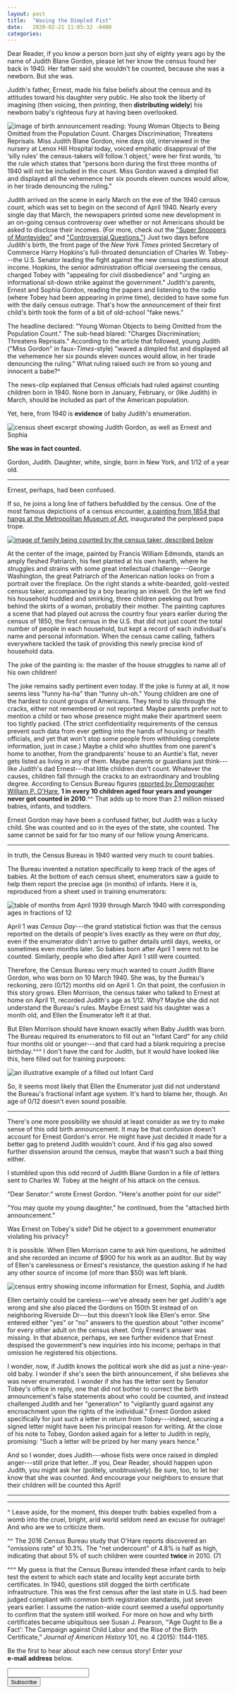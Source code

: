 ```yaml
---
layout: post
title:  "Waving the Dimpled Fist"
date:   2020-02-21 11:05:32 -0400
categories:
---
```



Dear Reader, if you know a person born just shy of eighty years ago by the name of Judith Blane Gordon, please let her know the census found her back in 1940. Her father said she wouldn't be counted, because she was a newborn. But she was.

Judith's father, Ernest, made his false beliefs about the census and its attitudes toward his daughter very public. He also took the liberty of imagining (then voicing, then *printing*, then **distributing widely**) his newborn baby's righteous fury at having been overlooked.

![image of birth announcement reading: Young Woman Objects to Being Omitted from the Population Count. Charges Discrimination; Threatens Reprisals. Miss Judith Blane Gordon, nine days old, interviewed in the nursery at Lenox Hill Hospital today, voiced emphatic disapproval of the ‘silly rules’ the census-takers will follow.‘I object,’ were her first words, ‘to the rule which states that “persons born during the first three months of 1940 will not be included in the count. Miss Gordon waved a dimpled fist and displayed all the vehemence her six pounds eleven ounces would allow, in her tirade denouncing the ruling.”](/images/Judith_Blane_Gordon_multi.jpg)

Judith arrived on the scene in early March on the eve of the 1940 census count, which was set to begin on the second of April 1940. Nearly every single day that March, the newspapers printed some new development in an on-going census controversy over whether or not Americans should be asked to disclose their incomes. (For more, check out the ["Super Snoopers of Montevideo"](https://censusstories.us/2018/07/19/super-snoopers.html) and ["Controversial Questions."](https://censusstories.us/2018/07/31/question-controversies.html)) Just two days before Judith's birth, the front page of the *New York Times* printed Secretary of Commerce Harry Hopkins's full-throated denunciation of Charles W. Tobey---the U.S. Senator leading the fight against the new census questions about income. Hopkins, the senior administration official overseeing the census, charged Tobey with "appealing for civil disobedience" and "urging an informational sit-down strike against the government." Judith's parents, Ernest and Sophia Gordon, reading the papers and listening to the radio (where Tobey had been appearing in prime time), decided to have some fun with the daily census outrage. That's how the announcement of their first child's birth took the form of a bit of old-school "fake news."

<!---
"Hopkins Says Law Permits Pay Query," *New York Times* 17 March 1940.
--->

The headline declared: "Young Woman Objects to being Omitted from the Population Count." The sub-head blared: "Charges Discrimination; Threatens Reprisals." According to the article that followed, young Judith ("Miss Gordon" in faux-*Times*-style) "waved a dimpled fist and displayed all the vehemence her six pounds eleven ounces would allow, in her tirade denouncing the ruling." What ruling raised such ire from so young and innocent a babe?^

The news-clip explained that Census officials had ruled against counting children born in 1940. None born in January, February, or (like Judith) in March, should be included as part of the American population.

Yet, here, from 1940 is **evidence** of baby Judith's enumeration.

![census sheet excerpt showing Judith Gordon, as well as Ernest and Sophia](/images/1940_Ernest_Sophia_Judith_names_highlight.jpg)

**She was in fact counted.**

Gordon, Judith. Daughter, white, single, born in New York, and 1/12 of a year old.

---
<p></p>

Ernest, perhaps, had been confused.

If so, he joins a long line of fathers befuddled by the census. One of the most famous depictions of a census encounter, [a painting from 1854 that hangs at the Metropolitan Museum of Art](https://www.metmuseum.org/art/collection/search/10423), inaugurated the perplexed papa trope.

[![image of family being counted by the census taker, described below](/images/taking_census_MET.jpg)](https://www.metmuseum.org/art/collection/search/10423)

At the center of the image, painted by Francis William Edmonds, stands an amply fleshed Patriarch, his feet planted at his own hearth, where he struggles and strains with some great intellectual challenge---George Washington, the great Patriarch of the American nation looks on from a portrait over the fireplace. On the right stands a white-bearded, gold-vested census taker, accompanied by a boy bearing an inkwell. On the left we find his household huddled and smirking, three children peeking out from behind the skirts of a woman, probably their mother. The painting captures a scene that had played out across the country four years earlier during the census of 1850, the first census in the U.S. that did not just count the total number of people in each household, but kept a record of each individual's name and personal information. When the census came calling, fathers everywhere tackled the task of providing this newly precise kind of household data.

The joke of the painting is: the master of the house struggles to name all of his own children!

The joke remains sadly pertinent even today. If the joke is funny at all, it now seems less "funny ha-ha" than "funny uh-oh." Young children are one of the hardest to count groups of Americans. They tend to slip through the cracks, either not remembered or not reported. Maybe parents prefer not to mention a child or two whose presence might make their apartment seem too tightly packed. (The strict confidentiality requirements of the census prevent such data from ever getting into the hands of housing or health officials, and yet that won't stop some people from withholding complete information, just in case.) Maybe a child who shuttles from one parent's home to another, from the grandparents' house to an Auntie's flat, never gets listed as living in any of them. Maybe parents or guardians just think---like Judith's dad Ernest---that little  children don't count. Whatever the causes, children fall through the cracks to an extraordinary and troubling degree. According to Census Bureau figures [reported by Demographer William P. O'Hare](https://thecensusproject.org/2019/08/19/understanding-omissions-in-the-decennial-census/), **1 in every 10 children aged four years and younger never got counted in 2010**.^^ That adds up to more than 2.1 million missed babies, infants, and toddlers.

Ernest Gordon may have been a confused father, but Judith was a lucky child. She was counted and so in the eyes of the state, she counted. The same cannot be said for far too many of our fellow young Americans.

---
<p></p>

In truth, the Census Bureau in 1940 wanted very much to count babies.

The Bureau invented a notation specifically to keep track of the ages of babies. At the bottom of each census sheet, enumerators saw a guide to help them report the precise age (in months) of infants. Here it is, reproduced from a sheet used in training enumerators:

![table of months from April 1939 through March 1940 with corresponding ages in fractions of 12](/images/infant_ages_fractions_bw_highlight.jpg)

April 1 was *Census Day*---the grand statistical fiction was that the census reported on the details of people's lives exactly as they were *on that day*, even if the enumerator didn't arrive to gather details until days, weeks, or sometimes even months later. So babies born after April 1 were not to be counted. Similarly, people who died after April 1 still were counted.

Therefore, the Census Bureau very much wanted to count Judith Blane Gordon, who was born on 10 March 1940. She was, by the Bureau's reckoning, zero (0/12) months old on April 1. On that point, the confusion in this story grows. Ellen Morrison, the census taker who talked to Ernest at home on April 11, recorded Judith's age as 1/12. Why? Maybe she did not understand the Bureau's rules. Maybe Ernest said his daughter was a month old, and Ellen the Enumerator left it at that.

But Ellen Morrison should have known exactly when Baby Judith was born. The Bureau required its enumerators to fill out an "Infant Card" for any child four months old or younger---and that card had a blank requiring a precise birthday.^^^ I don't have the card for Judith, but it would have looked like this, here filled out for training purposes:

![an illustrative example of a filled out Infant Card](/images/infant_card_example_bw.jpg)

So, it seems most likely that Ellen the Enumerator just did not understand the Bureau's fractional infant age system. It's hard to blame her, though. An age of 0/12 doesn't even sound possible.

---
<p></p>

There's one more possibility we should at least consider as we try to make sense of this odd birth announcement. It may be that confusion doesn't account for Ernest Gordon's error. He might have just decided it made for a better gag to pretend Judith wouldn't count. And if his gag also sowed further dissension around the census, maybe that wasn't such a bad thing either.

I stumbled upon this odd record of Judith Blane Gordon in a file of letters sent to Charles W. Tobey at the height of his attack on the census.

"Dear Senator:" wrote Ernest Gordon. "Here's another point for our side!"

"You may quote my young daughter," he continued, from the "attached birth announcement."

Was Ernest on Tobey's side? Did he object to a government enumerator violating his privacy?

It is possible. When Ellen Morrison came to ask him questions, he admitted and she recorded an income of $900 for his work as an auditor. But by way of Ellen's carelessness or Ernest's resistance, the question asking if he had any other source of income (of more than $50) was left blank.  

![census entry showing income information for Ernest, Sophia, and Judith](/images/1940_Ernest_Sophia_Judith_income_highlight.jpg)

Ellen certainly could be careless---we've already seen her get Judith's age wrong and she also placed the Gordons on 150th St instead of on neighboring Riverside Dr---but this doesn't look like Ellen's error. She entered either "yes" or "no" answers to the question about "other income" for every other adult on the census sheet. Only Ernest's answer was missing. In that absence, perhaps, we see further evidence that Ernest despised the government's new inquiries into his income; perhaps in that omission he registered his objections.

I wonder, now, if Judith knows the political work she did as just a nine-year-old baby. I wonder if she's seen the birth announcement, if she believes she was never enumerated. I wonder if she has the letter sent by Senator Tobey's office in reply, one that did not bother to correct the birth announcement's false statements about who could be counted, and instead challenged Judith and her "generation" to "vigilantly guard against any encroachment upon the rights of the individual." Ernest Gordon asked specifically for just such a letter in return from Tobey---indeed, securing a signed letter might have been his principal reason for writing. At the close of his note to Tobey, Gordon asked again for a letter to Judith in reply, promising: "Such a letter will be prized by her many years hence."

<!---
Charles W. Tobey to Miss Judith Blane Gordon, 28 March 1940  Folder 13, Box 108, Charles W. Tobey Papers, Rauner Special Collections Library, Dartmouth College, Hanover, NH.
Folder titled “Census Special, 1940”

--->

And so I wonder, does Judith---whose fists were once raised in dimpled anger---still prize that letter...If you, Dear Reader, should happen upon Judith, you might ask her (politely, unobtrusively). Be sure, too, to let her know that she was counted. And encourage your neighbors to ensure that their children will be counted this April!



----
----
<p></p>

<!---
enumerator instructions:
"persons who died after 12:01a.m. should be enumerated; and infants born after 12:01 a.m. on April 1, 1940, should not be enumerated." (para. 301, page 14)

paragraph 459 and 460 have to do with infants, under section heading of "Ages of Infants" and "Infant Card"
"The entry in col. 11 for children less than a year old should indicate age in completed months, expressed as twelfths of a year. Ask the following question in each household: 'Are there any children in this household who were born on or after April 1, 1939?' For each child born after April 1, 1939, ascertain the actual birth date and determine the proper entry for col. 11 by referring to the table showing ages by birth dates at the foot of the schedule. Thus the age of a child born on May 2, 1939, should be entered as 10/12. Not that a child born after 12:01 a.m., April 1, 1940, is not to be enumerated." (para. 459, page 44)
"You must fill out an Infant Card (Form P-4), *in addition* to the line of entries on the Population schedule, for each child born during the 4 months from 12:01 a.m., December 1, 1939 to 12:01 a.m., April 1, 1940. That is, fill out an Infant Card for each child for whom the entry in col. 11 is 0/12, 1/12, 2/12, or 3/12."
--->

<!---
infant ages from the "Form P-2 Illustrative Example of Completed Population Schedule” Entry 238, “Scrapbooks Relating to the Censuses of Population 1920-40,” Volume 4
--->

<!---
State Senator Mark Pody's [proposed legislation](https://www.wilsonpost.com/news/pody-wants-to-include-unborn-children-in-census/article_6c5bef04-5323-11ea-9f11-5744c6276eb7.html?utm_medium=social&utm_source=twitter&utm_campaign=user-share) that would make unborn children fair game in counts conducted by local governments in Tennessee, apart from the Federal census. The purpose of the legislation is to give fast-growing communities in the state a means to seek more state funding than would otherwise be granted based purely on the federal count.
--->

^ Leave aside, for the moment, this deeper truth: babies expelled from a womb into the cruel, bright, arid world seldom need an excuse for outrage! And who are we to criticize them.

^^ The 2016 Census Bureau study that O'Hare reports discovered an "omissions rate" of 10.3%. The "net undercount" of 4.8% is half as high, indicating that about 5% of such children were counted **twice** in 2010. (7)

^^^ My guess is that the Census Bureau intended these infant cards to help test the extent to which each state and locality kept accurate birth certificates. In 1940, questions still dogged the birth certificate infrastructure. This was the first census after the last state in U.S. had been judged compliant with common birth registration standards, just seven years earlier. I assume the nation-wide count seemed a useful opportunity to confirm that the system still worked. For more on how and why birth certificates became ubiquitous see Susan J. Pearson, “‘Age Ought to Be a Fact’: The Campaign against Child Labor and the Rise of the Birth Certificate,” *Journal of American History* 101, no. 4 (2015): 1144-1165.


<!-- Begin MailChimp Signup Form -->
<link href="//cdn-images.mailchimp.com/embedcode/classic-10_7.css" rel="stylesheet" type="text/css">
<style type="text/css">
	#mc_embed_signup{background:#fff; clear:left;  width:400px;}
</style>
<div id="mc_embed_signup">
<form action="https://censusstories.us18.list-manage.com/subscribe/post?u=000dd26e1c94a37eaac4e40fc&amp;id=3ad965cfea" method="post" id="mc-embedded-subscribe-form" name="mc-embedded-subscribe-form" class="validate" target="_blank" novalidate>
    <div id="mc_embed_signup_scroll">
	<p>Be the first to hear about each new census story! Enter your <b>e-mail address</b> below.</p>
<div class="mc-field-group">
	<label for="mce-EMAIL"> </label>
	<input type="email" value="" name="EMAIL" class="required email" id="mce-EMAIL">
</div>
	<div id="mce-responses" class="clear">
		<div class="response" id="mce-error-response" style="display:none"></div>
		<div class="response" id="mce-success-response" style="display:none"></div>
	</div>    <!-- real people should not fill this in and expect good things - do not remove this or risk form bot signups-->
    <div style="position: absolute; left: -5000px;" aria-hidden="true"><input type="text" name="b_000dd26e1c94a37eaac4e40fc_3ad965cfea" tabindex="-1" value=""></div>
    <div class="clear"><input type="submit" value="Subscribe" name="subscribe" id="mc-embedded-subscribe" class="button"></div>
    </div>
</form>
</div>
<script type='text/javascript' src='//s3.amazonaws.com/downloads.mailchimp.com/js/mc-validate.js'></script><script type='text/javascript'>(function($) {window.fnames = new Array(); window.ftypes = new Array();fnames[0]='EMAIL';ftypes[0]='email';fnames[1]='FNAME';ftypes[1]='text';fnames[2]='LNAME';ftypes[2]='text';fnames[3]='ADDRESS';ftypes[3]='address';fnames[4]='PHONE';ftypes[4]='phone';fnames[5]='BIRTHDAY';ftypes[5]='birthday';}(jQuery));var $mcj = jQuery.noConflict(true);</script>
<!--End mc_embed_signup-->
